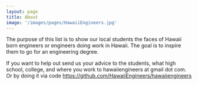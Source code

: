 ```yaml
---
layout: page
title: About
image: '/images/pages/HawaiiEngineers.jpg'
---
```

The purpose of this list is to show our local students the faces of Hawaii born engineers or engineers doing work in Hawaii. The goal is to inspire them to go for an engineering degree.

If you want to help out send us your advice to the students, what high school, college, and where you work to hawaiiengineers at gmail dot com. Or by doing it via code https://github.com/HawaiiEngineers/hawaiiengineers 
